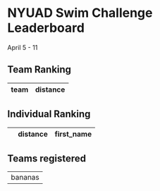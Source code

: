 # NYUAD Swim Challenge Leaderboard
April 5 - 11 

## Team Ranking

| team    |   distance |
|:--------|-----------:|


## Individual Ranking

|    |   distance | first_name                |
|---:|-----------:|:--------------------------|


## Teams registered

|         |
|:--------|
| bananas    |


